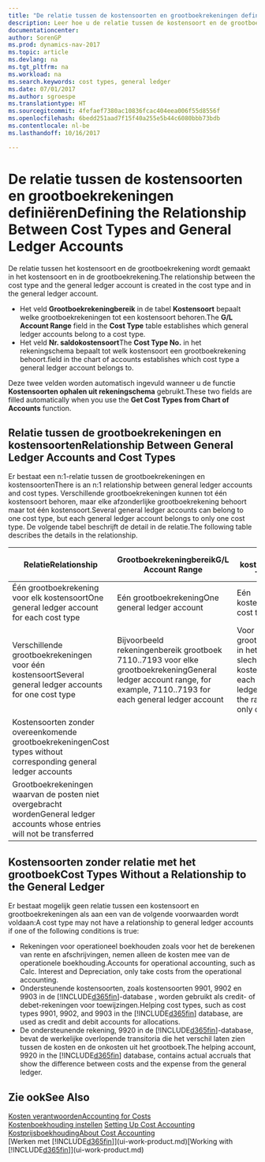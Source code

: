 ```yaml
---
title: "De relatie tussen de kostensoorten en grootboekrekeningen definiëren"
description: Leer hoe u de relatie tussen de kostensoort en de grootboekrekening definieert.
documentationcenter: 
author: SorenGP
ms.prod: dynamics-nav-2017
ms.topic: article
ms.devlang: na
ms.tgt_pltfrm: na
ms.workload: na
ms.search.keywords: cost types, general ledger
ms.date: 07/01/2017
ms.author: sgroespe
ms.translationtype: HT
ms.sourcegitcommit: 4fefaef7380ac10836fcac404eea006f55d8556f
ms.openlocfilehash: 6bedd251aad7f15f40a255e5b44c6080bbb73bdb
ms.contentlocale: nl-be
ms.lasthandoff: 10/16/2017

---
```

# <a name="defining-the-relationship-between-cost-types-and-general-ledger-accounts"></a><span data-ttu-id="0ac07-103">De relatie tussen de kostensoorten en grootboekrekeningen definiëren</span><span class="sxs-lookup"><span data-stu-id="0ac07-103">Defining the Relationship Between Cost Types and General Ledger Accounts</span></span>
<span data-ttu-id="0ac07-104">De relatie tussen het kostensoort en de grootboekrekening wordt gemaakt in het kostensoort en in de grootboekrekening.</span><span class="sxs-lookup"><span data-stu-id="0ac07-104">The relationship between the cost type and the general ledger account is created in the cost type and in the general ledger account.</span></span>  

* <span data-ttu-id="0ac07-105">Het veld **Grootboekrekeningbereik** in de tabel **Kostensoort** bepaalt welke grootboekrekeningen tot een kostensoort behoren.</span><span class="sxs-lookup"><span data-stu-id="0ac07-105">The **G/L Account Range** field in the **Cost Type** table establishes which general ledger accounts belong to a cost type.</span></span>  
* <span data-ttu-id="0ac07-106">Het veld **Nr. saldokostensoort**</span><span class="sxs-lookup"><span data-stu-id="0ac07-106">The **Cost Type No.**</span></span> <span data-ttu-id="0ac07-107">in het rekeningschema bepaalt tot welk kostensoort een grootboekrekening behoort.</span><span class="sxs-lookup"><span data-stu-id="0ac07-107">field in the chart of accounts establishes which cost type a general ledger account belongs to.</span></span>  

<span data-ttu-id="0ac07-108">Deze twee velden worden automatisch ingevuld wanneer u de functie **Kostensoorten ophalen uit rekeningschema** gebruikt.</span><span class="sxs-lookup"><span data-stu-id="0ac07-108">These two fields are filled automatically when you use the **Get Cost Types from Chart of Accounts** function.</span></span>  

## <a name="relationship-between-general-ledger-accounts-and-cost-types"></a><span data-ttu-id="0ac07-109">Relatie tussen de grootboekrekeningen en kostensoorten</span><span class="sxs-lookup"><span data-stu-id="0ac07-109">Relationship Between General Ledger Accounts and Cost Types</span></span>  
<span data-ttu-id="0ac07-110">Er bestaat een n:1-relatie tussen de grootboekrekeningen en kostensoorten</span><span class="sxs-lookup"><span data-stu-id="0ac07-110">There is an n:1 relationship between general ledger accounts and cost types.</span></span> <span data-ttu-id="0ac07-111">Verschillende grootboekrekeningen kunnen tot één kostensoort behoren, maar elke afzonderlijke grootboekrekening behoort maar tot één kostensoort.</span><span class="sxs-lookup"><span data-stu-id="0ac07-111">Several general ledger accounts can belong to one cost type, but each general ledger account belongs to only one cost type.</span></span> <span data-ttu-id="0ac07-112">De volgende tabel beschrijft de detail in de relatie.</span><span class="sxs-lookup"><span data-stu-id="0ac07-112">The following table describes the details in the relationship.</span></span>  

|<span data-ttu-id="0ac07-113">Relatie</span><span class="sxs-lookup"><span data-stu-id="0ac07-113">Relationship</span></span>|<span data-ttu-id="0ac07-114">**Grootboekrekeningbereik**</span><span class="sxs-lookup"><span data-stu-id="0ac07-114">**G/L Account Range**</span></span>|<span data-ttu-id="0ac07-115">**Nr. kostensoort**</span><span class="sxs-lookup"><span data-stu-id="0ac07-115">**Cost Type No.**</span></span>|  
|------------------|------------------------------------------------|-------------------------------------------|  
|<span data-ttu-id="0ac07-116">Één grootboekrekening voor elk kostensoort</span><span class="sxs-lookup"><span data-stu-id="0ac07-116">One general ledger account for each cost type</span></span>|<span data-ttu-id="0ac07-117">Eén grootboekrekening</span><span class="sxs-lookup"><span data-stu-id="0ac07-117">One general ledger account</span></span>|<span data-ttu-id="0ac07-118">Eén kostensoort</span><span class="sxs-lookup"><span data-stu-id="0ac07-118">One cost type</span></span>|  
|<span data-ttu-id="0ac07-119">Verschillende grootboekrekeningen voor één kostensoort</span><span class="sxs-lookup"><span data-stu-id="0ac07-119">Several general ledger accounts for one cost type</span></span>|<span data-ttu-id="0ac07-120">Bijvoorbeeld rekeningenbereik grootboek 7110..7193 voor elke grootboekrekening</span><span class="sxs-lookup"><span data-stu-id="0ac07-120">General ledger account range, for example, 7110..7193 for each general ledger account</span></span>|<span data-ttu-id="0ac07-121">Voor elke grootboekrekening in het bereik is slechts één kostensoort</span><span class="sxs-lookup"><span data-stu-id="0ac07-121">For each general ledger account in the range, there is only one cost type</span></span>|  
|<span data-ttu-id="0ac07-122">Kostensoorten zonder overeenkomende grootboekrekeningen</span><span class="sxs-lookup"><span data-stu-id="0ac07-122">Cost types without corresponding general ledger accounts</span></span>|<Empty>||  
|<span data-ttu-id="0ac07-123">Grootboekrekeningen waarvan de posten niet overgebracht worden</span><span class="sxs-lookup"><span data-stu-id="0ac07-123">General ledger accounts whose entries will not be transferred</span></span>||<Empty>|  

## <a name="cost-types-without-a-relationship-to-the-general-ledger"></a><span data-ttu-id="0ac07-124">Kostensoorten zonder relatie met het grootboek</span><span class="sxs-lookup"><span data-stu-id="0ac07-124">Cost Types Without a Relationship to the General Ledger</span></span>  
<span data-ttu-id="0ac07-125">Er bestaat mogelijk geen relatie tussen een kostensoort en grootboekrekeningen als aan een van de volgende voorwaarden wordt voldaan:</span><span class="sxs-lookup"><span data-stu-id="0ac07-125">A cost type may not have a relationship to general ledger accounts if one of the following conditions is true:</span></span>  

* <span data-ttu-id="0ac07-126">Rekeningen voor operationeel boekhouden zoals voor het de berekenen van rente en afschrijvingen, nemen alleen de kosten mee van de operationele boekhouding.</span><span class="sxs-lookup"><span data-stu-id="0ac07-126">Accounts for operational accounting, such as Calc. Interest and Depreciation, only take costs from the operational accounting.</span></span>  
* <span data-ttu-id="0ac07-127">Ondersteunende kostensoorten, zoals kostensoorten 9901, 9902 en 9903 in de [!INCLUDE[d365fin](includes/d365fin_md.md)]-database , worden gebruikt als credit- of debet-rekeningen voor toewijzingen.</span><span class="sxs-lookup"><span data-stu-id="0ac07-127">Helping cost types, such as cost types 9901, 9902, and 9903 in the [!INCLUDE[d365fin](includes/d365fin_md.md)] database, are used as credit and debit accounts for allocations.</span></span>  
* <span data-ttu-id="0ac07-128">De ondersteunende rekening, 9920 in de [!INCLUDE[d365fin](includes/d365fin_md.md)]-database, bevat de werkelijke overlopende transitoria die het verschil laten zien tussen de kosten en de onkosten uit het grootboek.</span><span class="sxs-lookup"><span data-stu-id="0ac07-128">The helping account, 9920 in the [!INCLUDE[d365fin](includes/d365fin_md.md)] database, contains actual accruals that show the difference between costs and the expense from the general ledger.</span></span>  

## <a name="see-also"></a><span data-ttu-id="0ac07-129">Zie ook</span><span class="sxs-lookup"><span data-stu-id="0ac07-129">See Also</span></span>  
[<span data-ttu-id="0ac07-130">Kosten verantwoorden</span><span class="sxs-lookup"><span data-stu-id="0ac07-130">Accounting for Costs</span></span>](finance-manage-cost-accounting.md)  
<span data-ttu-id="0ac07-131">[Kostenboekhouding instellen](finance-set-up-cost-accounting.md) </span><span class="sxs-lookup"><span data-stu-id="0ac07-131">[Setting Up Cost Accounting](finance-set-up-cost-accounting.md) </span></span>  
[<span data-ttu-id="0ac07-132">Kostprijsboekhouding</span><span class="sxs-lookup"><span data-stu-id="0ac07-132">About Cost Accounting</span></span>](finance-about-cost-accounting.md)  
<span data-ttu-id="0ac07-133">[Werken met [!INCLUDE[d365fin](includes/d365fin_md.md)]](ui-work-product.md)</span><span class="sxs-lookup"><span data-stu-id="0ac07-133">[Working with [!INCLUDE[d365fin](includes/d365fin_md.md)]](ui-work-product.md)</span></span>

